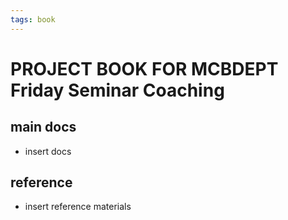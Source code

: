```yaml
---
tags: book
---
```


PROJECT BOOK FOR MCBDEPT Friday Seminar Coaching
===

main docs
---

- insert docs

reference
---

- insert reference materials


